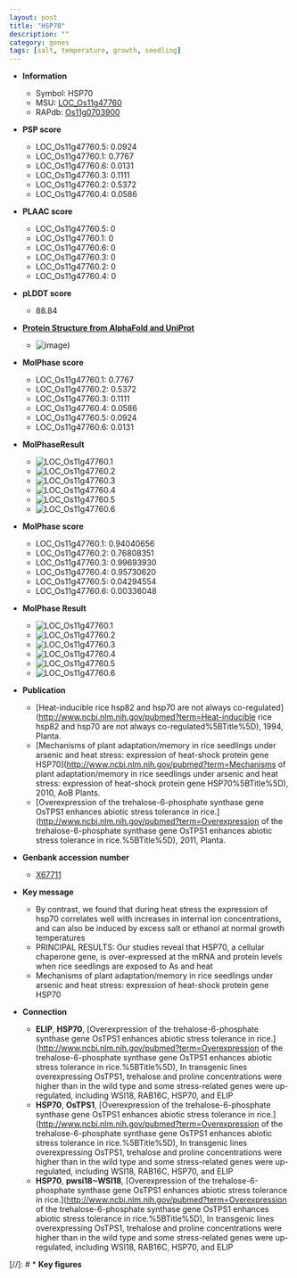 ```yaml
---
layout: post
title: "HSP70"
description: ""
category: genes
tags: [salt, temperature, growth, seedling]
---
```


* **Information**  
    + Symbol: HSP70  
    + MSU: [LOC_Os11g47760](http://rice.plantbiology.msu.edu/cgi-bin/ORF_infopage.cgi?orf=LOC_Os11g47760)  
    + RAPdb: [Os11g0703900](http://rapdb.dna.affrc.go.jp/viewer/gbrowse_details/irgsp1?name=Os11g0703900)  

* **PSP score**  
    + LOC_Os11g47760.5: 0.0924 
    + LOC_Os11g47760.1: 0.7767 
    + LOC_Os11g47760.6: 0.0131 
    + LOC_Os11g47760.3: 0.1111 
    + LOC_Os11g47760.2: 0.5372 
    + LOC_Os11g47760.4: 0.0586 

* **PLAAC score**  
    + LOC_Os11g47760.5: 0 
    + LOC_Os11g47760.1: 0 
    + LOC_Os11g47760.6: 0 
    + LOC_Os11g47760.3: 0 
    + LOC_Os11g47760.2: 0 
    + LOC_Os11g47760.4: 0 

* **pLDDT score**
    + 88.84

* **[Protein Structure from AlphaFold and UniProt](https://www.uniprot.org/uniprotkb/Q53NM9/entry#structure)**
    + ![image](https://ricepsp.github.io/images/Q5/AF-Q53NM9-F1.png))

* **MolPhase score**
    + LOC_Os11g47760.1: 0.7767
    + LOC_Os11g47760.2: 0.5372
    + LOC_Os11g47760.3: 0.1111
    + LOC_Os11g47760.4: 0.0586
    + LOC_Os11g47760.5: 0.0924
    + LOC_Os11g47760.6: 0.0131

* **MolPhaseResult**
    + ![LOC_Os11g47760.1](https://ricepsp.github.io/pictures/LOC_Os11g/LOC_Os11g47760.1.png)
    + ![LOC_Os11g47760.2](https://ricepsp.github.io/pictures/LOC_Os11g/LOC_Os11g47760.2.png)
    + ![LOC_Os11g47760.3](https://ricepsp.github.io/pictures/LOC_Os11g/LOC_Os11g47760.3.png)
    + ![LOC_Os11g47760.4](https://ricepsp.github.io/pictures/LOC_Os11g/LOC_Os11g47760.4.png)
    + ![LOC_Os11g47760.5](https://ricepsp.github.io/pictures/LOC_Os11g/LOC_Os11g47760.5.png)
    + ![LOC_Os11g47760.6](https://ricepsp.github.io/pictures/LOC_Os11g/LOC_Os11g47760.6.png)

* **MolPhase score**
    + LOC_Os11g47760.1: 0.94040656
    + LOC_Os11g47760.2: 0.76808351
    + LOC_Os11g47760.3: 0.99693930
    + LOC_Os11g47760.4: 0.95730620
    + LOC_Os11g47760.5: 0.04294554
    + LOC_Os11g47760.6: 0.00336048

* **MolPhase Result**
    + ![LOC_Os11g47760.1](https://304243504.github.io/Pictures/LOC_Os11g/LOC_Os11g47760.1.png)
    + ![LOC_Os11g47760.2](https://304243504.github.io/Pictures/LOC_Os11g/LOC_Os11g47760.2.png)
    + ![LOC_Os11g47760.3](https://304243504.github.io/Pictures/LOC_Os11g/LOC_Os11g47760.3.png)
    + ![LOC_Os11g47760.4](https://304243504.github.io/Pictures/LOC_Os11g/LOC_Os11g47760.4.png)
    + ![LOC_Os11g47760.5](https://304243504.github.io/Pictures/LOC_Os11g/LOC_Os11g47760.5.png)
    + ![LOC_Os11g47760.6](https://304243504.github.io/Pictures/LOC_Os11g/LOC_Os11g47760.6.png)

* **Publication**  
    + [Heat-inducible rice hsp82 and hsp70 are not always co-regulated](http://www.ncbi.nlm.nih.gov/pubmed?term=Heat-inducible rice hsp82 and hsp70 are not always co-regulated%5BTitle%5D), 1994, Planta.
    + [Mechanisms of plant adaptation/memory in rice seedlings under arsenic and heat stress: expression of heat-shock protein gene HSP70](http://www.ncbi.nlm.nih.gov/pubmed?term=Mechanisms of plant adaptation/memory in rice seedlings under arsenic and heat stress: expression of heat-shock protein gene HSP70%5BTitle%5D), 2010, AoB Plants.
    + [Overexpression of the trehalose-6-phosphate synthase gene OsTPS1 enhances abiotic stress tolerance in rice.](http://www.ncbi.nlm.nih.gov/pubmed?term=Overexpression of the trehalose-6-phosphate synthase gene OsTPS1 enhances abiotic stress tolerance in rice.%5BTitle%5D), 2011, Planta.

* **Genbank accession number**  
    + [X67711](http://www.ncbi.nlm.nih.gov/nuccore/X67711)

* **Key message**  
    + By contrast, we found that during heat stress the expression of hsp70 correlates well with increases in internal ion concentrations, and can also be induced by excess salt or ethanol at normal growth temperatures
    + PRINCIPAL RESULTS: Our studies reveal that HSP70, a cellular chaperone gene, is over-expressed at the mRNA and protein levels when rice seedlings are exposed to As and heat
    + Mechanisms of plant adaptation/memory in rice seedlings under arsenic and heat stress: expression of heat-shock protein gene HSP70

* **Connection**  
    + __ELIP__, __HSP70__, [Overexpression of the trehalose-6-phosphate synthase gene OsTPS1 enhances abiotic stress tolerance in rice.](http://www.ncbi.nlm.nih.gov/pubmed?term=Overexpression of the trehalose-6-phosphate synthase gene OsTPS1 enhances abiotic stress tolerance in rice.%5BTitle%5D), In transgenic lines overexpressing OsTPS1, trehalose and proline concentrations were higher than in the wild type and some stress-related genes were up-regulated, including WSI18, RAB16C, HSP70, and ELIP
    + __HSP70__, __OsTPS1__, [Overexpression of the trehalose-6-phosphate synthase gene OsTPS1 enhances abiotic stress tolerance in rice.](http://www.ncbi.nlm.nih.gov/pubmed?term=Overexpression of the trehalose-6-phosphate synthase gene OsTPS1 enhances abiotic stress tolerance in rice.%5BTitle%5D), In transgenic lines overexpressing OsTPS1, trehalose and proline concentrations were higher than in the wild type and some stress-related genes were up-regulated, including WSI18, RAB16C, HSP70, and ELIP
    + __HSP70__, __pwsi18~WSI18__, [Overexpression of the trehalose-6-phosphate synthase gene OsTPS1 enhances abiotic stress tolerance in rice.](http://www.ncbi.nlm.nih.gov/pubmed?term=Overexpression of the trehalose-6-phosphate synthase gene OsTPS1 enhances abiotic stress tolerance in rice.%5BTitle%5D), In transgenic lines overexpressing OsTPS1, trehalose and proline concentrations were higher than in the wild type and some stress-related genes were up-regulated, including WSI18, RAB16C, HSP70, and ELIP

[//]: # * **Key figures**  


